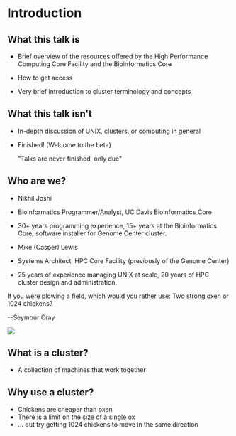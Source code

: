 # Introduction

## What this talk is

* Brief overview of the resources offered by the High Performance Computing
  Core Facility and the Bioinformatics Core

* How to get access

* Very brief introduction to cluster terminology and concepts

## What this talk isn't

* In-depth discussion of UNIX, clusters, or computing in general
* Finished!  (Welcome to the beta)

	"Talks are never finished, only due"


## Who are we?

* Nikhil Joshi
* Bioinformatics Programmer/Analyst, UC Davis Bioinformatics Core
* 30+ years programming experience, 15+ years at the Bioinformatics Core, software installer for Genome Center cluster.

* Mike (Casper) Lewis
* Systems Architect, HPC Core Facility (previously of the Genome Center)
* 25 years of experience managing UNIX at scale, 20 years of HPC cluster
  design and administration.


If you were plowing a field, which would you rather use: Two strong oxen 
or 1024 chickens?

--Seymour Cray

![](images/CrayXMP_Feathered.jpg)


## What is a cluster?

- A collection of machines that work together


## Why use a cluster?

- Chickens are cheaper than oxen
- There is a limit on the size of a single ox
- ... but try getting 1024 chickens to move in the same direction

